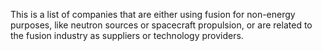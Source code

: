 This is a list of companies that are either using fusion for non-energy purposes,
like neutron sources or spacecraft propulsion, or are related to the fusion industry
as suppliers or technology providers.

